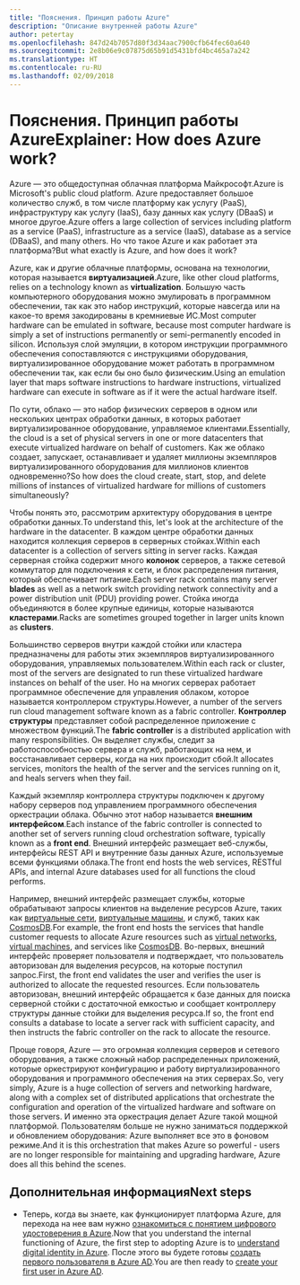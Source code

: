 ```yaml
---
title: "Пояснения. Принцип работы Azure"
description: "Описание внутренней работы Azure"
author: petertay
ms.openlocfilehash: 847d24b7057d80f3d34aac7900cfb64fec60a640
ms.sourcegitcommit: 2e8b06e9c07875d65b91d5431bfd4bc465a7a242
ms.translationtype: HT
ms.contentlocale: ru-RU
ms.lasthandoff: 02/09/2018
---
```

# <a name="explainer-how-does-azure-work"></a><span data-ttu-id="1ca9a-103">Пояснения. Принцип работы Azure</span><span class="sxs-lookup"><span data-stu-id="1ca9a-103">Explainer: How does Azure work?</span></span>

<span data-ttu-id="1ca9a-104">Azure — это общедоступная облачная платформа Майкрософт.</span><span class="sxs-lookup"><span data-stu-id="1ca9a-104">Azure is Microsoft's public cloud platform.</span></span> <span data-ttu-id="1ca9a-105">Azure предоставляет большое количество служб, в том числе платформу как услугу (PaaS), инфраструктуру как услугу (IaaS), базу данных как услугу (DBaaS) и многое другое.</span><span class="sxs-lookup"><span data-stu-id="1ca9a-105">Azure offers a large collection of services including platform as a service (PaaS), infrastructure as a service (IaaS), database as a service (DBaaS), and many others.</span></span> <span data-ttu-id="1ca9a-106">Но что такое Azure и как работает эта платформа?</span><span class="sxs-lookup"><span data-stu-id="1ca9a-106">But what exactly is Azure, and how does it work?</span></span>

<span data-ttu-id="1ca9a-107">Azure, как и другие облачные платформы, основана на технологии, которая называется **виртуализацией**.</span><span class="sxs-lookup"><span data-stu-id="1ca9a-107">Azure, like other cloud platforms, relies on a technology known as **virtualization**.</span></span> <span data-ttu-id="1ca9a-108">Большую часть компьютерного оборудования можно эмулировать в программном обеспечении, так как это набор инструкций, которые навсегда или на какое-то время закодированы в кремниевые ИС.</span><span class="sxs-lookup"><span data-stu-id="1ca9a-108">Most computer hardware can be emulated in software, because most computer hardware is simply a set of instructions permanently or semi-permanently encoded in silicon.</span></span> <span data-ttu-id="1ca9a-109">Используя слой эмуляции, в котором инструкции программного обеспечения сопоставляются с инструкциями оборудования, виртуализированное оборудование может работать в программном обеспечении так, как если бы оно было физическим.</span><span class="sxs-lookup"><span data-stu-id="1ca9a-109">Using an emulation layer that maps software instructions to hardware instructions, virtualized hardware can execute in software as if it were the actual hardware itself.</span></span>

<span data-ttu-id="1ca9a-110">По сути, облако — это набор физических серверов в одном или нескольких центрах обработки данных, в которых работает виртуализированное оборудование, управляемое клиентами.</span><span class="sxs-lookup"><span data-stu-id="1ca9a-110">Essentially, the cloud is a set of physical servers in one or more datacenters that execute virtualized hardware on behalf of customers.</span></span> <span data-ttu-id="1ca9a-111">Как же облако создает, запускает, останавливает и удаляет миллионы экземпляров виртуализированного оборудования для миллионов клиентов одновременно?</span><span class="sxs-lookup"><span data-stu-id="1ca9a-111">So how does the cloud create, start, stop, and delete millions of instances of virtualized hardware for millions of customers simultaneously?</span></span>

<span data-ttu-id="1ca9a-112">Чтобы понять это, рассмотрим архитектуру оборудования в центре обработки данных.</span><span class="sxs-lookup"><span data-stu-id="1ca9a-112">To understand this, let's look at the architecture of the hardware in the datacenter.</span></span>  <span data-ttu-id="1ca9a-113">В каждом центре обработки данных находится коллекция серверов в серверных стойках.</span><span class="sxs-lookup"><span data-stu-id="1ca9a-113">Within each datacenter is a collection of servers sitting in server racks.</span></span> <span data-ttu-id="1ca9a-114">Каждая серверная стойка содержит много **колонок** серверов, а также сетевой коммутатор для подключения к сети, и блок распределения питания, который обеспечивает питание.</span><span class="sxs-lookup"><span data-stu-id="1ca9a-114">Each server rack contains many server **blades** as well as a network switch providing network connectivity and a power distribution unit (PDU) providing power.</span></span> <span data-ttu-id="1ca9a-115">Стойка иногда объединяются в более крупные единицы, которые называются **кластерами**.</span><span class="sxs-lookup"><span data-stu-id="1ca9a-115">Racks are sometimes grouped together in larger units known as **clusters**.</span></span> 

<span data-ttu-id="1ca9a-116">Большинство серверов внутри каждой стойки или кластера предназначены для работы этих экземпляров виртуализированного оборудования, управляемых пользователем.</span><span class="sxs-lookup"><span data-stu-id="1ca9a-116">Within each rack or cluster, most of the servers are designated to run these virtualized hardware instances on behalf of the user.</span></span> <span data-ttu-id="1ca9a-117">Но на многих серверах работает программное обеспечение для управления облаком, которое называется контроллером структуры.</span><span class="sxs-lookup"><span data-stu-id="1ca9a-117">However, a number of the servers run cloud management software known as a fabric controller.</span></span> <span data-ttu-id="1ca9a-118">**Контроллер структуры** представляет собой распределенное приложение с множеством функций.</span><span class="sxs-lookup"><span data-stu-id="1ca9a-118">The **fabric controller** is a distributed application with many responsibilities.</span></span> <span data-ttu-id="1ca9a-119">Он выделяет службы, следит за работоспособностью сервера и служб, работающих на нем, и восстанавливает серверы, когда на них происходит сбой.</span><span class="sxs-lookup"><span data-stu-id="1ca9a-119">It allocates services, monitors the health of the server and the services running on it, and heals servers when they fail.</span></span>

<span data-ttu-id="1ca9a-120">Каждый экземпляр контроллера структуры подключен к другому набору серверов под управлением программного обеспечения оркестрации облака. Обычно этот набор называется **внешним интерфейсом**.</span><span class="sxs-lookup"><span data-stu-id="1ca9a-120">Each instance of the fabric controller is connected to another set of servers running cloud orchestration software, typically known as a **front end**.</span></span> <span data-ttu-id="1ca9a-121">Внешний интерфейс размещает веб-службы, интерфейсы REST API и внутренние базы данных Azure, используемые всеми функциями облака.</span><span class="sxs-lookup"><span data-stu-id="1ca9a-121">The front end hosts the web services, RESTful APIs, and internal Azure databases used for all functions the cloud performs.</span></span> 

<span data-ttu-id="1ca9a-122">Например, внешний интерфейс размещает службы, которые обрабатывают запросы клиентов на выделение ресурсов Azure, таких как [виртуальные сети][vnet], [виртуальные машины][vms], и служб, таких как [CosmosDB].</span><span class="sxs-lookup"><span data-stu-id="1ca9a-122">For example, the front end hosts the services that handle customer requests to allocate Azure resources such as [virtual networks][vnet], [virtual machines][vms], and services like [CosmosDB].</span></span> <span data-ttu-id="1ca9a-123">Во-первых, внешний интерфейс проверяет пользователя и подтверждает, что пользователь авторизован для выделения ресурсов, на которые поступил запрос.</span><span class="sxs-lookup"><span data-stu-id="1ca9a-123">First, the front end validates the user and verifies the user is authorized to allocate the requested resources.</span></span> <span data-ttu-id="1ca9a-124">Если пользователь авторизован, внешний интерфейс обращается к базе данных для поиска серверной стойки с достаточной емкостью и сообщает контроллеру структуры данные стойки для выделения ресурса.</span><span class="sxs-lookup"><span data-stu-id="1ca9a-124">If so, the front end consults a database to locate a server rack with sufficient capacity, and then instructs the fabric controller on the rack to allocate the resource.</span></span>

<span data-ttu-id="1ca9a-125">Проще говоря, Azure — это огромная коллекция серверов и сетевого оборудования, а также сложный набор распределенных приложений, которые оркестрируют конфигурацию и работу виртуализированного оборудования и программного обеспечения на этих серверах.</span><span class="sxs-lookup"><span data-stu-id="1ca9a-125">So, very simply, Azure is a huge collection of servers and networking hardware, along with a complex set of distributed applications that orchestrate the configuration and operation of the virtualized hardware and software on those servers.</span></span> <span data-ttu-id="1ca9a-126">И именно эта оркестрация делает Azure такой мощной платформой. Пользователям больше не нужно заниматься поддержкой и обновлением оборудования: Azure выполняет все это в фоновом режиме.</span><span class="sxs-lookup"><span data-stu-id="1ca9a-126">And it is this orchestration that makes Azure so powerful - users are no longer responsible for maintaining and upgrading hardware, Azure does all this behind the scenes.</span></span> 

## <a name="next-steps"></a><span data-ttu-id="1ca9a-127">Дополнительная информация</span><span class="sxs-lookup"><span data-stu-id="1ca9a-127">Next steps</span></span>

* <span data-ttu-id="1ca9a-128">Теперь, когда вы знаете, как функционирует платформа Azure, для перехода на нее вам нужно [ознакомиться с понятием цифрового удостоверения в Azure](tenant-explainer.md).</span><span class="sxs-lookup"><span data-stu-id="1ca9a-128">Now that you understand the internal functioning of Azure, the first step to adopting Azure is to [understand digital identity in Azure](tenant-explainer.md).</span></span> <span data-ttu-id="1ca9a-129">После этого вы будете готовы [создать первого пользователя в Azure AD][docs-add-users-to-aad].</span><span class="sxs-lookup"><span data-stu-id="1ca9a-129">You are then ready to [create your first user in Azure AD][docs-add-users-to-aad].</span></span>

<!-- Links -->

[cosmosdb]: /azure/cosmos-db/introduction
[docs-add-users-to-aad]: /azure/active-directory/add-users-azure-active-directory?toc=/azure/architecture/cloud-adoption-guide/toc.json
[vms]: /azure/virtual-machines/
[vnet]: /azure/virtual-network/virtual-networks-overview